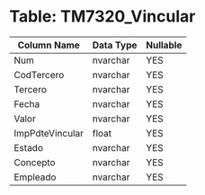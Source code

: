# Table: TM7320_Vincular

| Column Name | Data Type | Nullable |
|-------------|-----------|----------|
| Num | nvarchar | YES |
| CodTercero | nvarchar | YES |
| Tercero | nvarchar | YES |
| Fecha | nvarchar | YES |
| Valor | nvarchar | YES |
| ImpPdteVincular | float | YES |
| Estado | nvarchar | YES |
| Concepto | nvarchar | YES |
| Empleado | nvarchar | YES |
